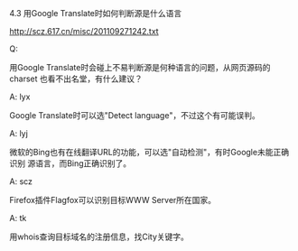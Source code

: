 4.3 用Google Translate时如何判断源是什么语言

http://scz.617.cn/misc/201109271242.txt

Q:

用Google Translate时会碰上不易判断源是何种语言的问题，从网页源码的charset
也看不出名堂，有什么建议？

A: lyx

Google Translate时可以选"Detect language"，不过这个有可能误判。

A: lyj

微软的Bing也有在线翻译URL的功能，可以选"自动检测"，有时Google未能正确识别
源语言，而Bing正确识别了。

A: scz

Firefox插件Flagfox可以识别目标WWW Server所在国家。

A: tk

用whois查询目标域名的注册信息，找City关键字。
